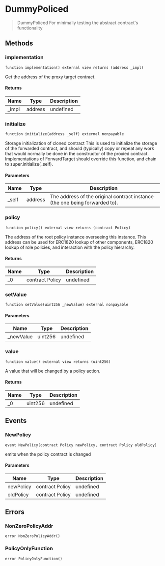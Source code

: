 # DummyPoliced



> DummyPoliced For minimally testing the abstract contract&#39;s functionality





## Methods

### implementation

```solidity
function implementation() external view returns (address _impl)
```

Get the address of the proxy target contract.




#### Returns

| Name | Type | Description |
|---|---|---|
| _impl | address | undefined |

### initialize

```solidity
function initialize(address _self) external nonpayable
```

Storage initialization of cloned contract This is used to initialize the storage of the forwarded contract, and should (typically) copy or repeat any work that would normally be done in the constructor of the proxied contract. Implementations of ForwardTarget should override this function, and chain to super.initialize(_self).



#### Parameters

| Name | Type | Description |
|---|---|---|
| _self | address | The address of the original contract instance (the one being              forwarded to). |

### policy

```solidity
function policy() external view returns (contract Policy)
```

The address of the root policy instance overseeing this instance. This address can be used for ERC1820 lookup of other components, ERC1820 lookup of role policies, and interaction with the policy hierarchy.




#### Returns

| Name | Type | Description |
|---|---|---|
| _0 | contract Policy | undefined |

### setValue

```solidity
function setValue(uint256 _newValue) external nonpayable
```





#### Parameters

| Name | Type | Description |
|---|---|---|
| _newValue | uint256 | undefined |

### value

```solidity
function value() external view returns (uint256)
```

A value that will be changed by a policy action.




#### Returns

| Name | Type | Description |
|---|---|---|
| _0 | uint256 | undefined |



## Events

### NewPolicy

```solidity
event NewPolicy(contract Policy newPolicy, contract Policy oldPolicy)
```

emits when the policy contract is changed



#### Parameters

| Name | Type | Description |
|---|---|---|
| newPolicy  | contract Policy | undefined |
| oldPolicy  | contract Policy | undefined |



## Errors

### NonZeroPolicyAddr

```solidity
error NonZeroPolicyAddr()
```






### PolicyOnlyFunction

```solidity
error PolicyOnlyFunction()
```







